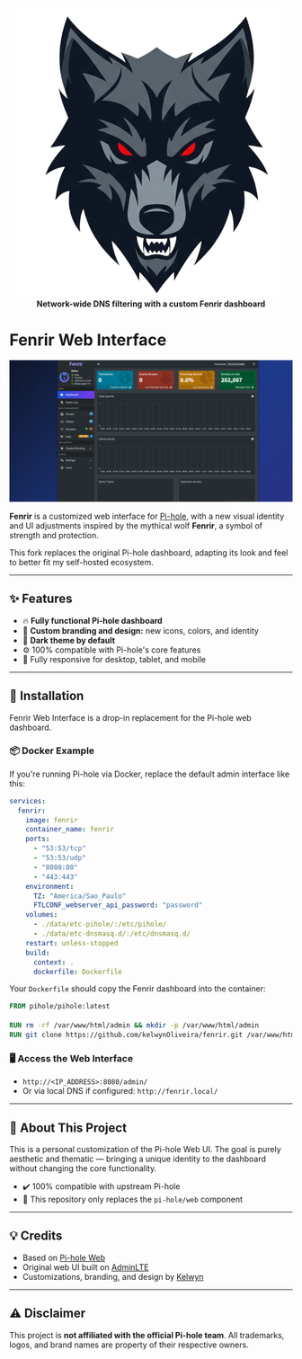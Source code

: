 <div align="center">
  <a href="#">
    <img src="./assets/fenrir-logo.png" alt="Fenrir Logo">
  </a>
  <br>
  <strong>Network-wide DNS filtering with a custom Fenrir dashboard</strong>
  <br>
</div>

# Fenrir Web Interface

<img src="./assets/dashboard.png" alt="Fenrir Web interface">

**Fenrir** is a customized web interface for [Pi-hole](https://github.com/pi-hole), with a new visual identity and UI adjustments inspired by the mythical wolf **Fenrir**, a symbol of strength and protection.

This fork replaces the original Pi-hole dashboard, adapting its look and feel to better fit my self-hosted ecosystem.

---

## ✨ Features

* 🔥 **Fully functional Pi-hole dashboard**
* 🐺 **Custom branding and design:** new icons, colors, and identity
* 🌙 **Dark theme by default**
* ⚙️ 100% compatible with Pi-hole's core features
* 📱 Fully responsive for desktop, tablet, and mobile

---

## 🚀 Installation

Fenrir Web Interface is a drop-in replacement for the Pi-hole web dashboard.

### 📦 Docker Example

If you're running Pi-hole via Docker, replace the default admin interface like this:

```yaml
services:
  fenrir:
    image: fenrir
    container_name: fenrir
    ports:
      - "53:53/tcp"
      - "53:53/udp"
      - "8080:80"
      - "443:443"
    environment:
      TZ: "America/Sao_Paulo"
      FTLCONF_webserver_api_password: "password"
    volumes:
      - ./data/etc-pihole/:/etc/pihole/
      - ./data/etc-dnsmasq.d/:/etc/dnsmasq.d/
    restart: unless-stopped
    build:
      context: .
      dockerfile: Dockerfile
```

Your `Dockerfile` should copy the Fenrir dashboard into the container:

```Dockerfile
FROM pihole/pihole:latest

RUN rm -rf /var/www/html/admin && mkdir -p /var/www/html/admin
RUN git clone https://github.com/kelwynOliveira/fenrir.git /var/www/html/admin
```

### 🖥️ Access the Web Interface

* `http://<IP_ADDRESS>:8080/admin/`
* Or via local DNS if configured: `http://fenrir.local/`

---

## 🧠 About This Project

This is a personal customization of the Pi-hole Web UI. The goal is purely aesthetic and thematic — bringing a unique identity to the dashboard without changing the core functionality.

* ✔️ 100% compatible with upstream Pi-hole
* 🔗 This repository only replaces the `pi-hole/web` component

---

## 💡 Credits

* Based on [Pi-hole Web](https://github.com/pi-hole/web)
* Original web UI built on [AdminLTE](https://github.com/ColorlibHQ/AdminLTE)
* Customizations, branding, and design by [Kelwyn](https://github.com/kelwynOliveira)

---

## ⚠️ Disclaimer

This project is **not affiliated with the official Pi-hole team**.
All trademarks, logos, and brand names are property of their respective owners.